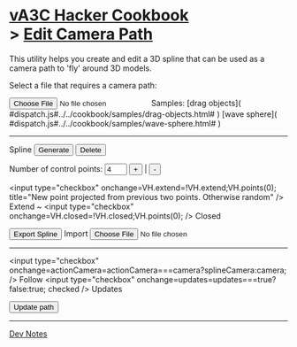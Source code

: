 [vA3C Hacker Cookbook]( ../index.html )<br>> [Edit Camera Path]( ./index.html )
===

This utility helps you create and edit a 3D spline that can be used as a camera path to 'fly' around 3D models.

Select a file that requires a camera path:

<input type=file onchange=VH.getFile(this); >  
Samples: [drag objects]( #dispatch.js#../../cookbook/samples/drag-objects.html# ) [wave sphere]( #dispatch.js#../../cookbook/samples/wave-sphere.html# )

<hr>
Spline <input type="button" onclick=VH.splineMakerRandomPoints(inpPoints.value); value="Generate" /> 
<input type="button" onclick=VH.splineDelete(); value="Delete" /> 

Number of control points: <input type="number" id="inpPoints"  min="4" max="1000" step="1" value="4" style="width:3em" />
<button onclick=inpPoints.value++;VH.points(1); title="Add new point" > + </button> | 
<button onclick=inpPoints.value--;VH.points(-1); title="Remove final point" > - </button> 

<input type="checkbox" onchange=VH.extend=!VH.extend;VH.points(0); title="New point projected from previous two points. Otherwise random" /> Extend ~ 
<input type="checkbox" onchange=VH.closed=!VH.closed;VH.points(0); /> Closed<br>

<input type="button" onclick=VH.exportSpline(); value="Export Spline" /> 
Import <input type=file onchange="VH.importSpline(this);" />

<hr>

<input type="checkbox" onchange=actionCamera=actionCamera===camera?splineCamera:camera; /> Follow 
<input type="checkbox" onchange=updates=updates===true?false:true; checked /> Updates<br>

<input type=button onclick=initCameraFollow(); value="Update path" />

<hr>

<a href="JavaScript:VH.displayMarkdown('./dev-notes.md',menuLeft);" >Dev Notes</a>
